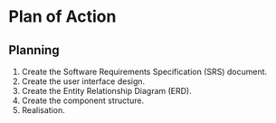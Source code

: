 # Plan of Action

## Planning

1. Create the Software Requirements Specification (SRS) document.
2. Create the user interface design. 
3. Create the Entity Relationship Diagram (ERD).
4. Create the component structure.
5. Realisation.